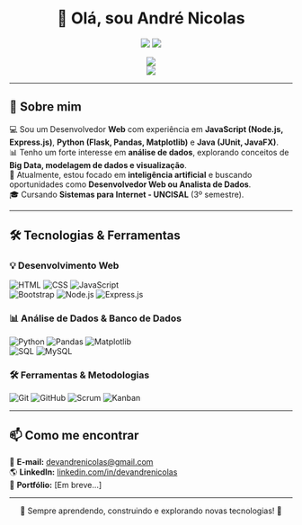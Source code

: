<h1 align="center">👋 Olá, sou André Nicolas</h1>

<p align="center">
  <img src="https://img.shields.io/badge/Desenvolvedor%20Web-FullStack-blue?style=flat-square" />
  <img src="https://img.shields.io/badge/Analista%20de%20Dados-Em%20Desenvolvimento-green?style=flat-square" />
</p>

<p align="center">
  <img src="https://github-readme-stats.vercel.app/api?username=devAndreNicolas&show_icons=true&theme=dark&hide=prs,issues&count_private=true" />
  <br>
  <img src="https://github-readme-stats.vercel.app/api/top-langs/?username=devAndreNicolas&layout=compact&theme=dark" />
</p>

---

## 🚀 Sobre mim  

💻 Sou um Desenvolvedor **Web** com experiência em **JavaScript (Node.js, Express.js)**, **Python (Flask, Pandas, Matplotlib)** e **Java (JUnit, JavaFX)**.  
📊 Tenho um forte interesse em **análise de dados**, explorando conceitos de **Big Data, modelagem de dados e visualização**.  
🎯 Atualmente, estou focado em **inteligência artificial** e buscando oportunidades como **Desenvolvedor Web ou Analista de Dados**.  
🎓 Cursando **Sistemas para Internet - UNCISAL** (3º semestre).  

---

## 🛠️ Tecnologias & Ferramentas  

### **💡 Desenvolvimento Web**  
![HTML](https://img.shields.io/badge/HTML5-%23E34F26.svg?style=flat&logo=html5&logoColor=white)
![CSS](https://img.shields.io/badge/CSS3-%231572B6.svg?style=flat&logo=css3&logoColor=white)
![JavaScript](https://img.shields.io/badge/JavaScript-%23F7DF1E.svg?style=flat&logo=javascript&logoColor=black)  
![Bootstrap](https://img.shields.io/badge/Bootstrap-%237952B3.svg?style=flat&logo=bootstrap&logoColor=white)
![Node.js](https://img.shields.io/badge/Node.js-%23339933.svg?style=flat&logo=nodedotjs&logoColor=white)
![Express.js](https://img.shields.io/badge/Express.js-%23000000.svg?style=flat&logo=express&logoColor=white)  

### **📊 Análise de Dados & Banco de Dados**  
![Python](https://img.shields.io/badge/Python-%233776AB.svg?style=flat&logo=python&logoColor=white)
![Pandas](https://img.shields.io/badge/Pandas-%23150458.svg?style=flat&logo=pandas&logoColor=white)
![Matplotlib](https://img.shields.io/badge/Matplotlib-%23FFDD44.svg?style=flat&logo=python&logoColor=black)  
![SQL](https://img.shields.io/badge/SQL-%230066B8.svg?style=flat&logo=sqlite&logoColor=white)
![MySQL](https://img.shields.io/badge/MySQL-%234479A1.svg?style=flat&logo=mysql&logoColor=white)  

### **🛠️ Ferramentas & Metodologias**  
![Git](https://img.shields.io/badge/Git-%23F05032.svg?style=flat&logo=git&logoColor=white)
![GitHub](https://img.shields.io/badge/GitHub-%23181717.svg?style=flat&logo=github&logoColor=white)
![Scrum](https://img.shields.io/badge/Scrum-%23008ED4.svg?style=flat&logo=scrumalliance&logoColor=white)
![Kanban](https://img.shields.io/badge/Kanban-%230098D9.svg?style=flat&logo=trello&logoColor=white)  

---

## 📫 Como me encontrar  

📧 **E-mail:** [devandrenicolas@gmail.com](mailto:devandrenicolas@gmail.com)  
🌎 **LinkedIn:** [linkedin.com/in/devandrenicolas](https://www.linkedin.com/in/devandrenicolas)  
🚀 **Portfólio:** [Em breve...]  

---

<p align="center">
  🚀 Sempre aprendendo, construindo e explorando novas tecnologias! 🚀
</p>
